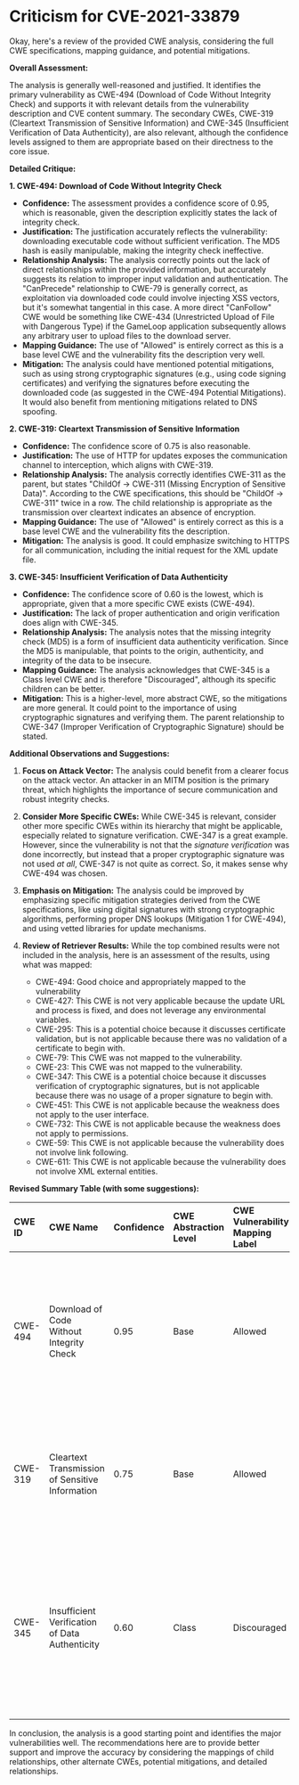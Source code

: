 # Criticism for CVE-2021-33879

Okay, here's a review of the provided CWE analysis, considering the full CWE specifications, mapping guidance, and potential mitigations.

**Overall Assessment:**

The analysis is generally well-reasoned and justified. It identifies the primary vulnerability as CWE-494 (Download of Code Without Integrity Check) and supports it with relevant details from the vulnerability description and CVE content summary.  The secondary CWEs, CWE-319 (Cleartext Transmission of Sensitive Information) and CWE-345 (Insufficient Verification of Data Authenticity), are also relevant, although the confidence levels assigned to them are appropriate based on their directness to the core issue.

**Detailed Critique:**

**1. CWE-494: Download of Code Without Integrity Check**

*   **Confidence:** The assessment provides a confidence score of 0.95, which is reasonable, given the description explicitly states the lack of integrity check.
*   **Justification:** The justification accurately reflects the vulnerability: downloading executable code without sufficient verification. The MD5 hash is easily manipulable, making the integrity check ineffective.
*   **Relationship Analysis:** The analysis correctly points out the lack of direct relationships within the provided information, but accurately suggests its relation to improper input validation and authentication.  The "CanPrecede" relationship to CWE-79 is generally correct, as exploitation via downloaded code could involve injecting XSS vectors, but it's somewhat tangential in this case. A more direct "CanFollow" CWE would be something like CWE-434 (Unrestricted Upload of File with Dangerous Type) if the GameLoop application subsequently allows any arbitrary user to upload files to the download server.
*   **Mapping Guidance:** The use of "Allowed" is entirely correct as this is a base level CWE and the vulnerability fits the description very well.
*   **Mitigation:** The analysis could have mentioned potential mitigations, such as using strong cryptographic signatures (e.g., using code signing certificates) and verifying the signatures before executing the downloaded code (as suggested in the CWE-494 Potential Mitigations). It would also benefit from mentioning mitigations related to DNS spoofing.

**2. CWE-319: Cleartext Transmission of Sensitive Information**

*   **Confidence:** The confidence score of 0.75 is also reasonable.
*   **Justification:** The use of HTTP for updates exposes the communication channel to interception, which aligns with CWE-319.
*   **Relationship Analysis:** The analysis correctly identifies CWE-311 as the parent, but states "ChildOf -> CWE-311 (Missing Encryption of Sensitive Data)". According to the CWE specifications, this should be "ChildOf -> CWE-311" twice in a row. The child relationship is appropriate as the transmission over cleartext indicates an absence of encryption.
*   **Mapping Guidance:** The use of "Allowed" is entirely correct as this is a base level CWE and the vulnerability fits the description.
*   **Mitigation:** The analysis is good.  It could emphasize switching to HTTPS for all communication, including the initial request for the XML update file.

**3. CWE-345: Insufficient Verification of Data Authenticity**

*   **Confidence:** The confidence score of 0.60 is the lowest, which is appropriate, given that a more specific CWE exists (CWE-494).
*   **Justification:** The lack of proper authentication and origin verification does align with CWE-345.
*   **Relationship Analysis:** The analysis notes that the missing integrity check (MD5) is a form of insufficient data authenticity verification. Since the MD5 is manipulable, that points to the origin, authenticity, and integrity of the data to be insecure.
*   **Mapping Guidance:** The analysis acknowledges that CWE-345 is a Class level CWE and is therefore "Discouraged", although its specific children can be better.
*   **Mitigation:** This is a higher-level, more abstract CWE, so the mitigations are more general.  It could point to the importance of using cryptographic signatures and verifying them. The parent relationship to CWE-347 (Improper Verification of Cryptographic Signature) should be stated.

**Additional Observations and Suggestions:**

1.  **Focus on Attack Vector:** The analysis could benefit from a clearer focus on the attack vector. An attacker in an MITM position is the primary threat, which highlights the importance of secure communication and robust integrity checks.

2.  **Consider More Specific CWEs:** While CWE-345 is relevant, consider other more specific CWEs within its hierarchy that might be applicable, especially related to signature verification. CWE-347 is a great example. However, since the vulnerability is not that the *signature verification* was done incorrectly, but instead that a proper cryptographic signature was not used *at all*, CWE-347 is not quite as correct. So, it makes sense why CWE-494 was chosen.

3.  **Emphasis on Mitigation:** The analysis could be improved by emphasizing specific mitigation strategies derived from the CWE specifications, like using digital signatures with strong cryptographic algorithms, performing proper DNS lookups (Mitigation 1 for CWE-494), and using vetted libraries for update mechanisms.

4.  **Review of Retriever Results:** While the top combined results were not included in the analysis, here is an assessment of the results, using what was mapped:
    * CWE-494: Good choice and appropriately mapped to the vulnerability
    * CWE-427: This CWE is not very applicable because the update URL and process is fixed, and does not leverage any environmental variables.
    * CWE-295: This is a potential choice because it discusses certificate validation, but is not applicable because there was no validation of a certificate to begin with.
    * CWE-79: This CWE was not mapped to the vulnerability.
    * CWE-23: This CWE was not mapped to the vulnerability.
    * CWE-347: This CWE is a potential choice because it discusses verification of cryptographic signatures, but is not applicable because there was no usage of a proper signature to begin with.
    * CWE-451: This CWE is not applicable because the weakness does not apply to the user interface.
    * CWE-732: This CWE is not applicable because the weakness does not apply to permissions.
    * CWE-59: This CWE is not applicable because the vulnerability does not involve link following.
    * CWE-611: This CWE is not applicable because the vulnerability does not involve XML external entities.

**Revised Summary Table (with some suggestions):**

| CWE ID  | CWE Name                                           | Confidence | CWE Abstraction Level | CWE Vulnerability Mapping Label | CWE-Vulnerability Mapping Notes                                                                                                                                                     |
| :------ | :------------------------------------------------- | :--------- | :---------------------- | :------------------------------ | :---------------------------------------------------------------------------------------------------------------------------------------------------------------------------------- |
| CWE-494 | Download of Code Without Integrity Check          | 0.95       | Base                    | Allowed                       | Primary CWE. The software downloads executable code without verifying its integrity using a strong cryptographic method. Relies on MD5, which is easily manipulable.               |
| CWE-319 | Cleartext Transmission of Sensitive Information | 0.75       | Base                    | Allowed                       | Secondary CWE. Updates are downloaded over HTTP, which is an insecure channel, making it vulnerable to interception.                                                              |
| CWE-345 | Insufficient Verification of Data Authenticity    | 0.60       | Class                   | Discouraged                   | Secondary CWE. The product does not sufficiently verify the origin or authenticity of data. CWE-494 is more specific. Considers the lack of authentication and origin verification. |

In conclusion, the analysis is a good starting point and identifies the major vulnerabilities well. The recommendations here are to provide better support and improve the accuracy by considering the mappings of child relationships, other alternate CWEs, potential mitigations, and detailed relationships.
